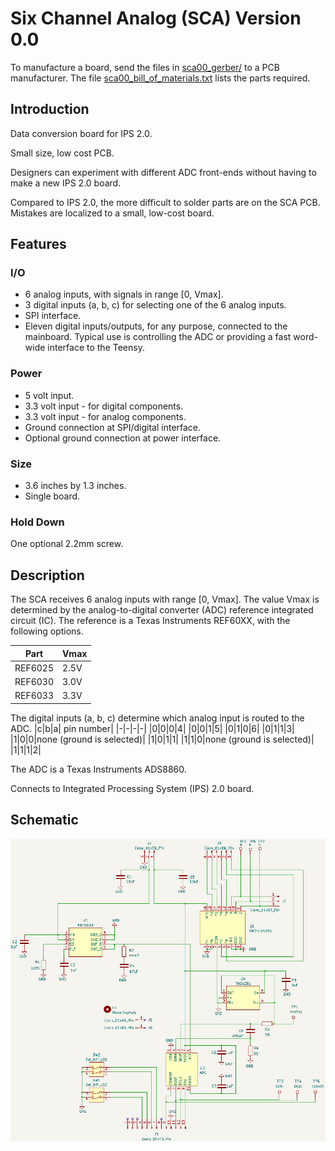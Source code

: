# Six Channel Analog (SCA) Version 0.0

To manufacture a board, send the files in [sca00_gerber/](sca00_gerber/) to a PCB manufacturer. The file [sca00_bill_of_materials.txt](sca00_bill_of_materials.txt) lists the parts required.

## Introduction
Data conversion board for IPS 2.0.

Small size, low cost PCB.

Designers can experiment with different ADC front-ends without having to make a new IPS 2.0 board.

Compared to IPS 2.0, the more difficult to solder parts are on the SCA PCB. Mistakes are localized to a small, low-cost board.

## Features

### I/O
* 6 analog inputs, with signals in range [0, Vmax].
* 3 digital inputs (a, b, c) for selecting one of the 6 analog inputs.
* SPI interface.
* Eleven digital inputs/outputs, for any purpose, connected to the mainboard. Typical use is controlling the ADC or providing a fast word-wide interface to the Teensy.

### Power
* 5 volt input.
* 3.3 volt input - for digital components.
* 3.3 volt input - for analog components.
* Ground connection at SPI/digital interface.
* Optional ground connection at power interface.

### Size
* 3.6 inches by 1.3 inches.
* Single board.

### Hold Down
One optional 2.2mm screw.

## Description
The SCA receives 6 analog inputs with range [0, Vmax]. The value Vmax is determined by the analog-to-digital converter (ADC) reference integrated circuit (IC). The reference is a Texas Instruments REF60XX, with the following options.

| Part | Vmax |
| - | - |
| REF6025 | 2.5V
| REF6030 | 3.0V
| REF6033 | 3.3V

The digital inputs (a, b, c) determine which analog input is routed to the ADC.
|c|b|a| pin number|
|-|-|-|-|
|0|0|0|4|
|0|0|1|5|
|0|1|0|6|
|0|1|1|3|
|1|0|0|none (ground is selected)|
|1|0|1|1|
|1|1|0|none (ground is selected)|
|1|1|1|2|

The ADC is a Texas Instruments ADS8860.

Connects to Integrated Processing System (IPS) 2.0 board.

## Schematic
![sca00_schematic](sca00_schematic.png)